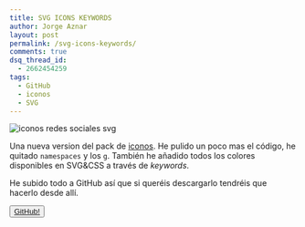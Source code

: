 ```yaml
---
title: SVG ICONS KEYWORDS
author: Jorge Aznar
layout: post
permalink: /svg-icons-keywords/
comments: true
dsq_thread_id:
  - 2662454259
tags:
  - GitHub
  - iconos
  - SVG
---
```

![iconos redes sociales svg](http://jorgeatgu.com/blog/img/2014/01/iconos2014.png)

<!--more-->

Una nueva version del pack de <a href="http://jorgeatgu.com/blog/iconos-svg-con-colores-originales-3264px/" target="_blank">iconos</a>. He pulido un poco mas el código, he quitado `namespaces` y los `g`. También he añadido todos los colores disponibles en SVG&#038;CSS a través de *keywords*.

He subido todo a GitHub así que si queréis descargarlo tendréis que hacerlo desde allí.

<button class="boton-centrar">
  <a target="_blank" class="btn" href="https://github.com/jorgeatgu/SVG-ICONS-KEYWORDS">GitHub!</a>
</button>
